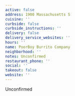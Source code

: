 ```yaml
---
active: false
address: 1900 Massachusetts S
cuisine: ''
curbside: false
curbside_instructions: ''
delivery: false
delivery_service_websites: ''
hours: ''
name: PoorBoy Burrito Company
neighborhood: ''
notes: Unconfirmed
restaurant_phone: ''
social: ''
takeout: false
website: ''
---
```


Unconfirmed